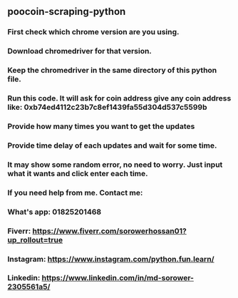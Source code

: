 ## poocoin-scraping-python

### First check which chrome version are you using.
### Download chromedriver for that version.
### Keep the chromedriver in the same directory of this python file.
###
###
### Run this code. It will ask for coin address give any coin address like: 0xb74ed4112c23b7c8ef1439fa55d304d537c5599b
### Provide how many times you want to get the updates
### Provide time delay of each updates and wait for some time.

### It may show some random error, no need to worry. Just input what it wants and click enter each time.


### If you need help from me. Contact me:
### What's app: 01825201468
### Fiverr: https://www.fiverr.com/sorowerhossan01?up_rollout=true 
### Instagram: https://www.instagram.com/python.fun.learn/ 
### Linkedin: https://www.linkedin.com/in/md-sorower-2305561a5/
